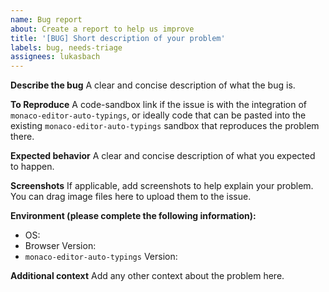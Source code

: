 ```yaml
---
name: Bug report
about: Create a report to help us improve
title: '[BUG] Short description of your problem'
labels: bug, needs-triage
assignees: lukasbach
---
```


**Describe the bug**
A clear and concise description of what the bug is.

**To Reproduce**
A code-sandbox link if the issue is with the integration of `monaco-editor-auto-typings`, or ideally
code that can be pasted into the existing `monaco-editor-auto-typings` sandbox that reproduces the
problem there.

**Expected behavior**
A clear and concise description of what you expected to happen.

**Screenshots**
If applicable, add screenshots to help explain your problem. You can drag image files here to upload them to the issue.

**Environment (please complete the following information):**

- OS:
- Browser Version:
- `monaco-editor-auto-typings` Version:

**Additional context**
Add any other context about the problem here.
